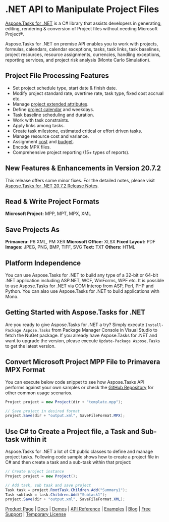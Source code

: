 # .NET API to Manipulate Project Files

[Aspose.Tasks for .NET](https://products.aspose.com/tasks/net) is a C# library that assists developers in generating, editing, rendering & conversion of Project files without needing Microsoft Project®.

Aspose.Tasks for .NET on premise API enables you to work with projects, formulas, calendars, calendar exceptions, tasks, task links, task baselines, project resources, resource assignments, currencies, handling exceptions, reporting services, and project risk analysis (Monte Carlo Simulation).

## Project File Processing Features

- Set project schedule type, start date & finish date.
- Modify project standard rate, overtime rate, task type, fixed cost accrual etc.
- Manage [project extended attributes](https://docs.aspose.com/display/tasksnet/Working+with+Extended+Attributes+of+a+Project).
- Define [project calendar](https://docs.aspose.com/display/tasksnet/Working+with+Calendars) and weekdays.
- Task baseline scheduling and duration.
- Work with task constraints.
- Apply links among tasks.
- Create task milestone, estimated critical or effort driven tasks.
- Manage resource cost and variance.
- Assignment [cost](https://docs.aspose.com/display/tasksnet/Managing+Task+Costs) and [budget](https://docs.aspose.com/display/tasksnet/Assignment+Budget).
- Encode MPX files.
- Comprehensive project reporting (15+ types of reports).

## New Features & Enhancements in Version 20.7.2

This release offers some minor fixes. For the detailed notes, please visit [Aspose.Tasks for .NET 20.7.2 Release Notes](https://docs.aspose.com/display/tasksnet/Aspose.Tasks+for+.NET+20.7.2+Release+Notes).

## Read & Write Project Formats

**Microsoft Project:** MPP, MPT, MPX, XML

## Save Projects As

**Primavera:** P6 XML, PM XER
**Microsoft Office:** XLSX
**Fixed Layout:** PDF
**Images:** JPEG, PNG, BMP, TIFF, SVG
**Text:** TXT
**Others:** HTML

## Platform Independence

You can use Aspose.Tasks for .NET to build any type of a 32-bit or 64-bit .NET application including ASP.NET, WCF, WinForms, WPF etc. It is possible to use Aspose.Tasks for .NET via COM Interop from ASP, Perl, PHP and Python. You can also use Aspose.Tasks for .NET to build applications with Mono.

## Getting Started with Aspose.Tasks for .NET

Are you ready to give Aspose.Tasks for .NET a try? Simply execute `Install-Package Aspose.Tasks` from Package Manager Console in Visual Studio to fetch the NuGet package. If you already have Aspose.Tasks for .NET and want to upgrade the version, please execute `Update-Package Aspose.Tasks` to get the latest version.

## Convert Microsoft Project MPP File to Primavera MPX Format

You can execute below code snippet to see how Aspose.Tasks API performs against your own samples or check the [GitHub Repository](https://github.com/aspose-tasks/Aspose.Tasks-for-.NET) for other common usage scenarios.

```csharp
Project project = new Project(dir + "template.mpp");

// Save project in desired format
project.Save(dir + "output.xml", SaveFileFormat.MPX);
```

## Use C# to Create a Project file, a Task and Sub-task within it

Aspose.Tasks for .NET a lot of C# public classes to define and manage project tasks. Following code sample shows how to create a project file in C# and then create a task and a sub-task within that project:

```csharp
// Create project instance
Project project = new Project();

// Add task, sub task and save project
Task task = project.RootTask.Children.Add("Summary1");
Task subtask = task.Children.Add("Subtask1");
project.Save(dir + "output.xml", SaveFileFormat.XML);
```

[Product Page](https://products.aspose.com/tasks/net) | [Docs](https://docs.aspose.com/display/tasksnet/Home) | [Demos](https://products.aspose.app/tasks/family) | [API Reference](https://apireference.aspose.com/tasks/net) | [Examples](https://github.com/aspose-tasks/Aspose.Tasks-for-.NET) | [Blog](https://blog.aspose.com/category/tasks/) | [Free Support](https://forum.aspose.com/c/tasks) |  [Temporary License](https://purchase.aspose.com/temporary-license)